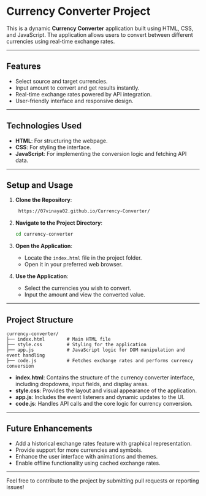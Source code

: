 # Currency Converter Project

This is a dynamic **Currency Converter** application built using HTML, CSS, and JavaScript. The application allows users to convert between different currencies using real-time exchange rates.

---

## Features
- Select source and target currencies.
- Input amount to convert and get results instantly.
- Real-time exchange rates powered by API integration.
- User-friendly interface and responsive design.

---

## Technologies Used
- **HTML**: For structuring the webpage.
- **CSS**: For styling the interface.
- **JavaScript**: For implementing the conversion logic and fetching API data.

---

## Setup and Usage

1. **Clone the Repository**:
   ```bash
    https://07vinaya02.github.io/Currency-Converter/
   ```

2. **Navigate to the Project Directory**:
   ```bash
   cd currency-converter
   ```

3. **Open the Application**:
   - Locate the `index.html` file in the project folder.
   - Open it in your preferred web browser.

4. **Use the Application**:
   - Select the currencies you wish to convert.
   - Input the amount and view the converted value.

---

## Project Structure
```
currency-converter/
├── index.html        # Main HTML file
├── style.css         # Styling for the application
├── app.js            # JavaScript logic for DOM manipulation and event handling
├── code.js           # Fetches exchange rates and performs currency conversion
```

- **index.html**: Contains the structure of the currency converter interface, including dropdowns, input fields, and display areas.
- **style.css**: Provides the layout and visual appearance of the application.
- **app.js**: Includes the event listeners and dynamic updates to the UI.
- **code.js**: Handles API calls and the core logic for currency conversion.

---

## Future Enhancements
- Add a historical exchange rates feature with graphical representation.
- Provide support for more currencies and symbols.
- Enhance the user interface with animations and themes.
- Enable offline functionality using cached exchange rates.

---

Feel free to contribute to the project by submitting pull requests or reporting issues!

